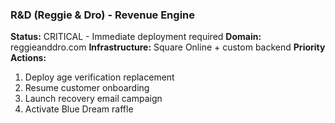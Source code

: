 ### R&D (Reggie & Dro) - Revenue Engine

**Status:** CRITICAL - Immediate deployment required
**Domain:** reggieanddro.com
**Infrastructure:** Square Online + custom backend
**Priority Actions:**

1. Deploy age verification replacement
2. Resume customer onboarding
3. Launch recovery email campaign
4. Activate Blue Dream raffle
